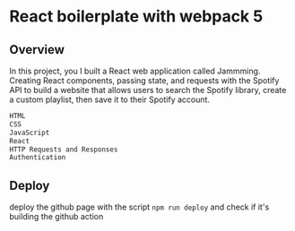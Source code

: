 # React boilerplate with webpack 5

## Overview

In this project, you I built a React web application called Jammming. Creating React components, passing state, and requests with the Spotify API to build a website that allows users to search the Spotify library, create a custom playlist, then save it to their Spotify account.

```sh
HTML
CSS
JavaScript
React
HTTP Requests and Responses
Authentication
```

## Deploy

deploy the github page with the script `npm run deploy`
and check if it's building the github action
